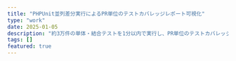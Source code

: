 ```yaml
---
title: "PHPUnit並列差分実行によるPR単位のテストカバレッジレポート可視化"
type: "work"
date: 2025-01-05
description: "約3万件の単体・結合テストを1分以内で実行し、PR単位のテストカバレッジレポートを可視化"
tags: []
featured: true
---
```

